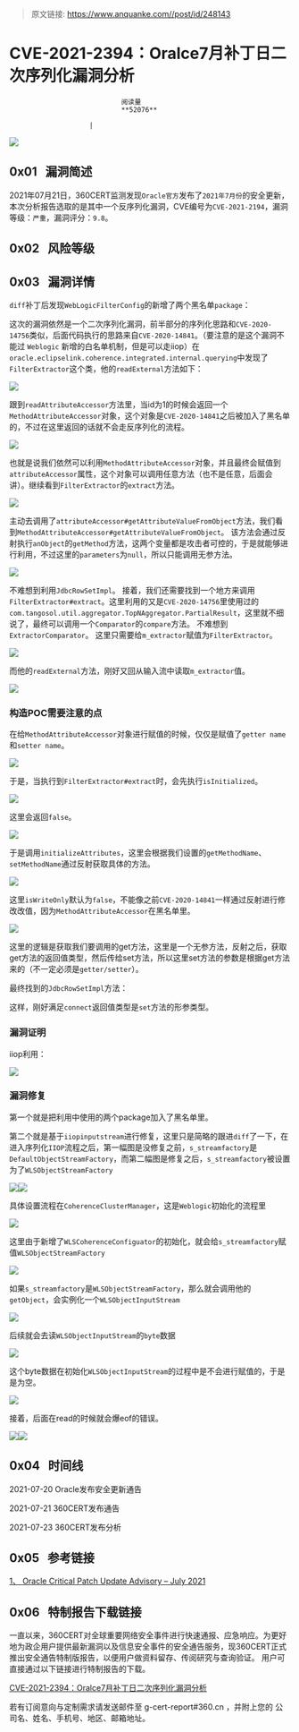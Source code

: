 > 原文链接: https://www.anquanke.com//post/id/248143 


# CVE-2021-2394：Oralce7月补丁日二次序列化漏洞分析


                                阅读量   
                                **52076**
                            
                        |
                        
                                                                                    



[![](https://p0.ssl.qhimg.com/t01328cf92d96cd844e.png)](https://p0.ssl.qhimg.com/t01328cf92d96cd844e.png)



## 0x01   漏洞简述

2021年07月21日，360CERT监测发现`Oracle官方`发布了`2021年7月份`的安全更新，本次分析报告选取的是其中一个反序列化漏洞，CVE编号为`CVE-2021-2194`，漏洞等级：`严重`，漏洞评分：`9.8`。



## 0x02   风险等级



## 0x03   漏洞详情

`diff`补丁后发现`WebLogicFilterConfig`的新增了两个黑名单`package`：

这次的漏洞依然是一个二次序列化漏洞，前半部分的序列化思路和`CVE-2020-14756`类似，后面代码执行的思路来自`CVE-2020-14841`。（要注意的是这个漏洞不能过 `Weblogic` 新增的白名单机制，但是可以走iiop）在`oracle.eclipselink.coherence.integrated.internal.querying`中发现了`FilterExtractor`这个类，他的`readExternal`方法如下：

[![](https://p403.ssl.qhimgs4.com/t0187c3458df26f304c.png)](https://p403.ssl.qhimgs4.com/t0187c3458df26f304c.png)

跟到`readAttributeAccessor`方法里，当id为1的时候会返回一个`MethodAttributeAccessor`对象，这个对象是`CVE-2020-14841`之后被加入了黑名单的，不过在这里返回的话就不会走反序列化的流程。

[![](https://p403.ssl.qhimgs4.com/t01de20a2dfa54c2ead.png)](https://p403.ssl.qhimgs4.com/t01de20a2dfa54c2ead.png)

也就是说我们依然可以利用`MethodAttributeAccessor`对象，并且最终会赋值到`attributeAccessor`属性，这个对象可以调用任意方法（也不是任意，后面会讲）。继续看到`FilterExtractor`的`extract`方法。

[![](https://p403.ssl.qhimgs4.com/t019d85f1a76cb94432.png)](https://p403.ssl.qhimgs4.com/t019d85f1a76cb94432.png)

主动去调用了`attributeAccessor#getAttributeValueFromObject`方法，我们看到`MethodAttributeAccessor#getAttributeValueFromObject`。 该方法会通过反射执行`anObject`的`getMethod`方法，这两个变量都是攻击者可控的，于是就能够进行利用，不过这里的`parameters`为`null`，所以只能调用无参方法。

[![](https://p403.ssl.qhimgs4.com/t01df6a25c3948a4c4e.png)](https://p403.ssl.qhimgs4.com/t01df6a25c3948a4c4e.png)

不难想到利用`JdbcRowSetImpl`。 接着，我们还需要找到一个地方来调用`FilterExtractor#extract`。这里利用的又是`CVE-2020-14756`里使用过的`com.tangosol.util.aggregator.TopNAggregator.PartialResult`，这里就不细说了，最终可以调用一个`Comparator`的`compare`方法。 不难想到`ExtractorComparator`。 这里只需要给`m_extractor`赋值为`FilterExtractor`。

[![](https://p403.ssl.qhimgs4.com/t011e8f7ba37b671b57.png)](https://p403.ssl.qhimgs4.com/t011e8f7ba37b671b57.png)

而他的`readExternal`方法，刚好又回从输入流中读取`m_extractor`值。

[![](https://p403.ssl.qhimgs4.com/t01e5ce7e1edb697a60.png)](https://p403.ssl.qhimgs4.com/t01e5ce7e1edb697a60.png)

### 构造POC需要注意的点

在给`MethodAttributeAccessor`对象进行赋值的时候，仅仅是赋值了`getter name`和`setter name`。

[![](https://p403.ssl.qhimgs4.com/t01e491f0b3eb0d9abe.png)](https://p403.ssl.qhimgs4.com/t01e491f0b3eb0d9abe.png)

于是，当执行到`FilterExtractor#extract`时，会先执行`isInitialized`。

[![](https://p403.ssl.qhimgs4.com/t0112281707ed60d963.png)](https://p403.ssl.qhimgs4.com/t0112281707ed60d963.png)

这里会返回`false`。

[![](https://p403.ssl.qhimgs4.com/t01ffe983c4415bccfb.png)](https://p403.ssl.qhimgs4.com/t01ffe983c4415bccfb.png)

于是调用`initializeAttributes`，这里会根据我们设置的`getMethodName`、`setMethodName`通过反射获取具体的方法。

[![](https://p403.ssl.qhimgs4.com/t019b748f2427cd7621.png)](https://p403.ssl.qhimgs4.com/t019b748f2427cd7621.png)

这里`isWriteOnly`默认为`false`，不能像之前`CVE-2020-14841`一样通过反射进行修改改值，因为`MethodAttributeAccessor`在黑名单里。

[![](https://p403.ssl.qhimgs4.com/t014a35693e2bdfbdbd.png)](https://p403.ssl.qhimgs4.com/t014a35693e2bdfbdbd.png)

这里的逻辑是获取我们要调用的get方法，这里是一个无参方法，反射之后，获取get方法的返回值类型，然后传给set方法，所以这里set方法的参数是根据get方法来的（不一定必须是`getter/setter`）。

最终找到的`JdbcRowSetImpl`方法：

这样，刚好满足`connect`返回值类型是`set`方法的形参类型。

### 漏洞证明

iiop利用：

[![](https://p403.ssl.qhimgs4.com/t01b846b3d38a14a203.png)](https://p403.ssl.qhimgs4.com/t01b846b3d38a14a203.png)

### 漏洞修复

第一个就是把利用中使用的两个package加入了黑名单里。

第二个就是基于`iiopinputstream`进行修复，这里只是简略的跟进`diff`了一下，在进入序列化`IIOP`流程之后，第一幅图是没修复之前，`s_streamfactory`是`DefaultObjectStreamFactory`，而第二幅图是修复之后，`s_streamfactory`被设置为了`WLSObjectStreamFactory`

[![](https://p403.ssl.qhimgs4.com/t01a9e6830c33a1b580.png)](https://p403.ssl.qhimgs4.com/t01a9e6830c33a1b580.png)[![](https://p403.ssl.qhimgs4.com/t01735e5ec459a426d5.png)](https://p403.ssl.qhimgs4.com/t01735e5ec459a426d5.png)

具体设置流程在`CoherenceClusterManager`，这是`Weblogic`初始化的流程里

[![](https://p403.ssl.qhimgs4.com/t010b026483b9b3c492.png)](https://p403.ssl.qhimgs4.com/t010b026483b9b3c492.png)

这里由于新增了`WLSCoherenceConfiguator`的初始化，就会给`s_streamfactory`赋值`WLSObjectStreamFactory`

[![](https://p403.ssl.qhimgs4.com/t01c16da65d873eb3d6.png)](https://p403.ssl.qhimgs4.com/t01c16da65d873eb3d6.png)

如果`s_streamfactory`是`WLSObjectStreamFactory`，那么就会调用他的`getObject`，会实例化一个`WLSObjectInputStream`

[![](https://p403.ssl.qhimgs4.com/t01ef69616f2129d556.png)](https://p403.ssl.qhimgs4.com/t01ef69616f2129d556.png)

后续就会去读`WLSObjectInputStream`的`byte`数据

[![](https://p403.ssl.qhimgs4.com/t010bf9c7c22677ee8c.png)](https://p403.ssl.qhimgs4.com/t010bf9c7c22677ee8c.png)

这个byte数据在初始化`WLSObjectInputStream`的过程中是不会进行赋值的，于是是为空。

[![](https://p403.ssl.qhimgs4.com/t014529c6cc0229912f.png)](https://p403.ssl.qhimgs4.com/t014529c6cc0229912f.png)

接着，后面在read的时候就会爆eof的错误。

[![](https://p403.ssl.qhimgs4.com/t01425808b478fa92ba.png)](https://p403.ssl.qhimgs4.com/t01425808b478fa92ba.png)[![](https://p403.ssl.qhimgs4.com/t01fffd20f284bd2716.png)](https://p403.ssl.qhimgs4.com/t01fffd20f284bd2716.png)



## 0x04   时间线

2021-07-20 Oracle发布安全更新通告

2021-07-21 360CERT发布通告

2021-07-23 360CERT发布分析



## 0x05   参考链接

[1、 Oracle Critical Patch Update Advisory – July 2021](https://www.oracle.com/security-alerts/cpujul2021.html)



## 0x06   特制报告下载链接

一直以来，360CERT对全球重要网络安全事件进行快速通报、应急响应。为更好地为政企用户提供最新漏洞以及信息安全事件的安全通告服务，现360CERT正式推出安全通告特制版报告，以便用户做资料留存、传阅研究与查询验证。 用户可直接通过以下链接进行特制报告的下载。

[CVE-2021-2394：Oralce7月补丁日二次序列化漏洞分析](http://certdl.qihucdn.com/cert-public-file/buddha_analyze/%E3%80%90360CERT%E3%80%91CVE-2021-2394_Oralce7%E6%9C%88%E8%A1%A5%E4%B8%81%E6%97%A5%E4%BA%8C%E6%AC%A1%E5%BA%8F%E5%88%97%E5%8C%96%E6%BC%8F%E6%B4%9E%E5%88%86%E6%9E%90.pdf)

若有订阅意向与定制需求请发送邮件至 g-cert-report#360.cn ，并附上您的 公司名、姓名、手机号、地区、邮箱地址。
